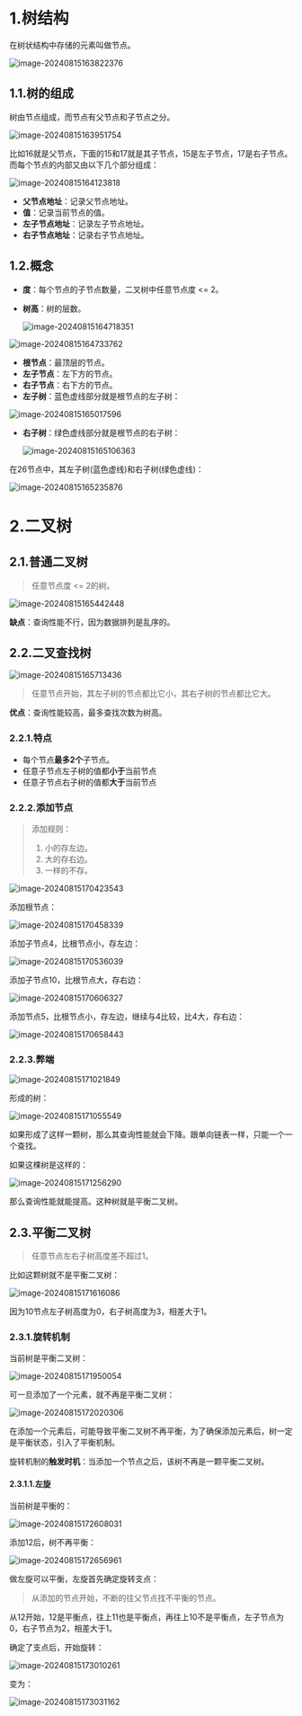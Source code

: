 # 1.树结构

在树状结构中存储的元素叫做节点。

![image-20240815163822376](assets/image-20240815163822376.png)

## 1.1.树的组成

树由节点组成，而节点有父节点和子节点之分。

![image-20240815163951754](assets/image-20240815163951754.png)

比如16就是父节点，下面的15和17就是其子节点，15是左子节点，17是右子节点。而每个节点的内部又由以下几个部分组成：

![image-20240815164123818](assets/image-20240815164123818.png)

- **父节点地址**：记录父节点地址。
- **值**：记录当前节点的值。
- **左子节点地址**：记录左子节点地址。
- **右子节点地址**：记录右子节点地址。

## 1.2.概念

- **度**：每个节点的子节点数量，二叉树中任意节点度 <= 2。

- **树高**：树的层数。

  ![image-20240815164718351](assets/image-20240815164718351.png)

![image-20240815164733762](assets/image-20240815164733762.png)

- **根节点**：最顶层的节点。
- **左子节点**：左下方的节点。
- **右子节点**：右下方的节点。
- **左子树**：蓝色虚线部分就是根节点的左子树：

![image-20240815165017596](assets/image-20240815165017596.png)

- **右子树**：绿色虚线部分就是根节点的右子树：

  ![image-20240815165106363](assets/image-20240815165106363.png)

在26节点中，其左子树(蓝色虚线)和右子树(绿色虚线)：

![image-20240815165235876](assets/image-20240815165235876.png)



# 2.二叉树

## 2.1.普通二叉树

> 任意节点度 <= 2的树。

![image-20240815165442448](assets/image-20240815165442448.png)

**缺点**：查询性能不行，因为数据排列是乱序的。

## 2.2.二叉查找树

![image-20240815165713436](assets/image-20240815165713436.png)

> 任意节点开始，其左子树的节点都比它小，其右子树的节点都比它大。

**优点**：查询性能较高，最多查找次数为树高。

### 2.2.1.特点

- 每个节点**最多2个**子节点。
- 任意子节点左子树的值都**小于**当前节点
- 任意子节点右子树的值都**大于**当前节点

### 2.2.2.添加节点

> 添加规则：
>
> 1. 小的存左边。
> 2. 大的存右边。
> 3. 一样的不存。

![image-20240815170423543](assets/image-20240815170423543.png)

添加根节点：

![image-20240815170458339](assets/image-20240815170458339.png)

添加子节点4，比根节点小，存左边：

![image-20240815170536039](assets/image-20240815170536039.png)

添加子节点10，比根节点大，存右边：

![image-20240815170606327](assets/image-20240815170606327.png)

添加节点5，比根节点小，存左边，继续与4比较，比4大，存右边：

![image-20240815170658443](assets/image-20240815170658443.png)

### 2.2.3.弊端

![image-20240815171021849](assets/image-20240815171021849.png)

形成的树：

![image-20240815171055549](assets/image-20240815171055549.png)

如果形成了这样一颗树，那么其查询性能就会下降。跟单向链表一样，只能一个一个查找。

如果这棵树是这样的：

![image-20240815171256290](assets/image-20240815171256290.png)

那么查询性能就能提高。这种树就是平衡二叉树。

## 2.3.平衡二叉树

> 任意节点左右子树高度差不超过1。

比如这颗树就不是平衡二叉树：

![image-20240815171616086](assets/image-20240815171616086.png)

因为10节点左子树高度为0，右子树高度为3，相差大于1。

### 2.3.1.旋转机制

当前树是平衡二叉树：

![image-20240815171950054](assets/image-20240815171950054.png)

可一旦添加了一个元素，就不再是平衡二叉树：

![image-20240815172020306](assets/image-20240815172020306.png)

在添加一个元素后，可能导致平衡二叉树不再平衡，为了确保添加元素后，树一定是平衡状态，引入了平衡机制。

旋转机制的**触发时机**：当添加一个节点之后，该树不再是一颗平衡二叉树。

#### 2.3.1.1.左旋

当前树是平衡的：

![image-20240815172608031](assets/image-20240815172608031.png)

添加12后，树不再平衡：

![image-20240815172656961](assets/image-20240815172656961.png)

做左旋可以平衡，左旋首先确定旋转支点：

> 从添加的节点开始，不断的往父节点找不平衡的节点。

从12开始，12是平衡点，往上11也是平衡点，再往上10不是平衡点，左子节点为0，右子节点为2，相差大于1。

确定了支点后，开始旋转：

![image-20240815173010261](assets/image-20240815173010261.png)

变为：

![image-20240815173031162](assets/image-20240815173031162.png)